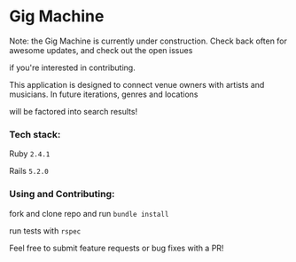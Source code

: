 # Gig Machine

Note: the Gig Machine is currently under construction. Check back often for awesome updates, and check out the open issues

if you're interested in contributing.

This application is designed to connect venue owners with artists and musicians. In future iterations, genres and locations

will be factored into search results!

### Tech stack:

Ruby `2.4.1`

Rails `5.2.0`

### Using and Contributing:

fork and clone repo and run `bundle install`

run tests with `rspec`

Feel free to submit feature requests or bug fixes with a PR!
